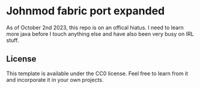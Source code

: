 # Johnmod fabric port expanded

As of October 2nd 2023, this repo is on an offical hiatus.
I need to learn more java before I touch anything else and have also been very busy on IRL stuff.

## License

This template is available under the CC0 license. Feel free to learn from it and incorporate it in your own projects.
